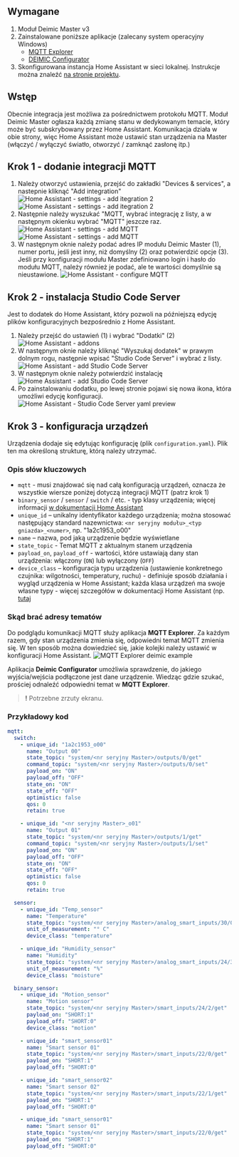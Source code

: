 ## Wymagane
1. Moduł Deimic Master v3
1. Zainstalowane poniższe aplikacje (zalecany system operacyjny Windows)
   * [MQTT Explorer](https://github.com/thomasnordquist/MQTT-Explorer/releases)
   * [DEIMIC Configurator](https://www.deimic.pl/wsparcie,do-pobrania.html)
1. Skonfigurowana instancja Home Assistant w sieci lokalnej. Instrukcje można znaleźć [na stronie projektu](https://www.home-assistant.io/installation/).

## Wstęp
Obecnie integracja jest możliwa za pośrednictwem protokołu MQTT. Moduł Deimic Master ogłasza każdą zmianę stanu w dedykowanym temacie, który może być subskrybowany przez Home Assistant. Komunikacja działa w obie strony, więc Home Assistant może ustawić stan urządzenia na Master (włączyć / wyłączyć światło, otworzyć / zamknąć zasłonę itp.)

## Krok 1 - dodanie integracji MQTT
1. Należy otworzyć ustawienia, przejść do zakładki "Devices & services", a nastepnie kliknąć "Add integration"
    ![Home Assistant - settings - add itegration 2](/assets/image.png)
    ![Home Assistant - settings - add itegration 2](/assets/image-1.png)
1. Następnie należy wyszukać "MQTT, wybrać integrację z listy, a w następnym okienku wybrać "MQTT" jeszcze raz. 
    ![Home Assistant - settings - add MQTT](/assets/image-2.png)
    ![Home Assistant - settings - add MQTT](/assets/image-3.png)
1. W następnym oknie należy podać adres IP modułu Deimic Master (1), numer portu, jeśli jest inny, niż domyślny (2) oraz potwierdzić opcje (3). Jeśli przy konfiguracji modułu Master zdefiniowano login i hasło do modułu MQTT, należy również je podać, ale te wartości domyślnie są nieustawione. 
    ![Home Assistant - configure MQTT](/assets/image-5.png)

## Krok 2 - instalacja Studio Code Server
Jest to dodatek do Home Assistant, który pozwoli na późniejszą edycję plików konfiguracyjnych bezpośrednio z Home Assistant.

1. Należy przejść do ustawień (1) i wybrać "Dodatki" (2)
    ![Home Assistant - addons](/assets/image-4.png)
1. W następnym oknie należy kliknąć "Wyszukaj dodatek" w prawym dolnym rogu, następnie wpisać "Studio Code Server" i wybrać z listy.
    ![Home Assistant - add Studio Code Server](/assets/image-6.png)
1. W następnym oknie należy potwierdzić instalację
    ![Home Assistant - add Studio Code Server](/assets/image-7.png)
1. Po zainstalowaniu dodatku, po lewej stronie pojawi się nowa ikona, która umożliwi edycję konfiguracji.
    ![Home Assistant - Studio Code Server yaml preview](/assets/image-8.png)

## Krok 3 - konfiguracja urządzeń
Urządzenia dodaje się edytując konfigurację (plik `configuration.yaml`). Plik ten ma określoną strukturę, którą należy utrzymać.

### Opis słów kluczowych
* `mqtt` - musi znajdować się nad całą konfiguracją urządzeń, oznacza że wszystkie wiersze poniżej dotyczą integracji MQTT (patrz krok 1)
* `binary_sensor` / `sensor` / `switch` / etc.  - typ klasy urządzenia; więcej informacji [w dokumentacji Home Assistant](https://www.home-assistant.io/docs/configuration/customizing-devices/#device-class)
* `unique_id` – unikalny identyfikator każdego urządzenia; można stosować następujący standard nazewnictwa: `<nr seryjny modułu>_<typ gniazda>_<numer>`, np. "1a2c1953_o00"
* `name` – nazwa, pod jaką urządzenie będzie wyświetlane
* `state_topic` - Temat MQTT z aktualnym stanem urządzenia
* `payload_on`, `payload_off` - wartości, które ustawiają dany stan urządzenia: włączony (`ON`) lub wyłączony (`OFF`) 
* `device_class` – konfiguracja typu urządzenia (ustawienie konkretnego czujnika: wilgotności, temperatury, ruchu) - definiuje sposób działania i wygląd urządzenia w Home Assistant; każda klasa urządzeń ma swoje własne typy - więcej szczegółów w dokumentacji Home Assistant (np. [tutaj](https://www.home-assistant.io/integrations/sensor/#device-class)
  
### Skąd brać adresy tematów 
Do podglądu komunikacji MQTT służy aplikacja **MQTT Explorer**. Za każdym razem, gdy stan urządzenia zmienia się, odpowiedni temat MQTT zmienia się. W ten sposób można dowiedzieć się, jakie kolejki należy ustawić w konfiguracji Home Assistant.
![MQTT Explorer deimic example](/assets/image-9.png)

Aplikacja **Deimic Configurator** umożliwia sprawdzenie, do jakiego wyjścia/wejścia podłączone jest dane urządzenie. Wiedząc gdzie szukać, prościej odnaleźć odpowiedni temat w **MQTT Explorer**.
> **!** Potrzebne zrzuty ekranu.

### Przykładowy kod
```yaml
mqtt:
  switch:
    - unique_id: "1a2c1953_o00"
      name: "Output 00"
      state_topic: "system/<nr seryjny Master>/outputs/0/get"
      command_topic: "system/<nr seryjny Master>/outputs/0/set"
      payload_on: "ON"
      payload_off: "OFF"
      state_on: "ON"
      state_off: "OFF"
      optimistic: false
      qos: 0
      retain: true

    - unique_id: "<nr seryjny Master>_o01"
      name: "Output 01"
      state_topic: "system/<nr seryjny Master>/outputs/1/get"
      command_topic: "system/<nr seryjny Master>/outputs/1/set"
      payload_on: "ON"
      payload_off: "OFF"
      state_on: "ON"
      state_off: "OFF"
      optimistic: false
      qos: 0
      retain: true

  sensor:
    - unique_id: "Temp_sensor"
      name: "Temperature"
      state_topic: "system/<nr seryjny Master>/analog_smart_inputs/30/0/get"
      unit_of_measurement: "° C"
      device_class: "temperature"

    - unique_id: "Humidity_sensor"
      name: "Humidity"
      state_topic: "system/<nr seryjny Master>/analog_smart_inputs/24/3/get"
      unit_of_measurement: "%"
      device_class: "moisture"

  binary_sensor:
    - unique_id: "Motion_sensor"
      name: "Motion sensor"
      state_topic: "system/<nr seryjny Master>/smart_inputs/24/2/get"
      payload_on: "SHORT:1"
      payload_off: "SHORT:0"
      device_class: "motion"

    - unique_id: "smart_sensor01"
      name: "Smart sensor 01"
      state_topic: "system/<nr seryjny Master>/smart_inputs/22/0/get"
      payload_on: "SHORT:1"
      payload_off: "SHORT:0"

    - unique_id: "smart_sensor02"
      name: "Smart sensor 02"
      state_topic: "system/<nr seryjny Master>/smart_inputs/22/1/get"
      payload_on: "SHORT:1"
      payload_off: "SHORT:0"

    - unique_id: "smart_sensor01"
      name: "Smart sensor 01"
      state_topic: "system/<nr seryjny Master>/smart_inputs/22/0/get"
      payload_on: "SHORT:1"
      payload_off: "SHORT:0"
```
